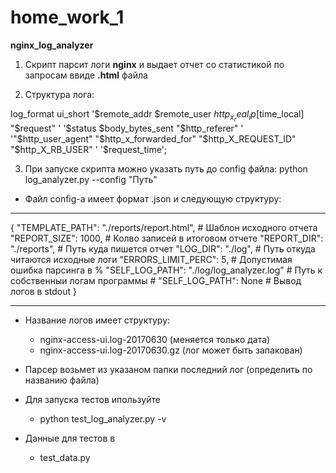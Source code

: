 # home_work_1
**nginx_log_analyzer**

1. Скрипт парсит логи **nginx** и выдает отчет со статистикой по запросам ввиде **.html** файла

2. Структура лога:

  log_format ui_short '$remote_addr  $remote_user $http_x_real_ip [$time_local] "$request" '
                      '$status $body_bytes_sent "$http_referer" '
                      '"$http_user_agent" "$http_x_forwarded_for" "$http_X_REQUEST_ID" "$http_X_RB_USER" '
                      '$request_time';

3. При запуске скрипта можно указать путь до config файла:
  python log_analyzer.py --config "Путь"
  
- Файл config-a имеет формат .json и следующую структуру:


***
{
    "TEMPLATE_PATH": "./reports/report.html",    # Шаблон исходного отчета
    "REPORT_SIZE": 1000,                         # Колво записей в итоговом отчете
    "REPORT_DIR": "./reports",                   # Путь куда пишется отчет
    "LOG_DIR": "./log",                          # Путь откуда читаются исходные логи
    "ERRORS_LIMIT_PERC": 5,                      # Допустимая ошибка парсинга в %
    "SELF_LOG_PATH": "./log/log_analyzer.log"    # Путь к собственныи логам программы
    # "SELF_LOG_PATH": None                        # Вывод логов в stdout
}
***


- Название логов имеет структуру:
    - nginx-access-ui.log-20170630 (меняется только дата)
    - nginx-access-ui.log-20170630.gz (лог может быть запакован)

- Парсер возьмет из указаном папки последний лог (определить по названию файла)

- Для запуска тестов ипользуйте
    - python test_log_analyzer.py -v
  
- Данные для тестов в 
    - test_data.py
  
